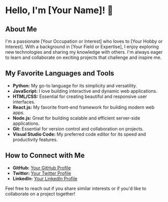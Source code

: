 # Hello, I'm [Your Name]! 👋

## About Me
I'm a passionate [Your Occupation or Interest] who loves to [Your Hobby or Interest]. With a background in [Your Field or Expertise], I enjoy exploring new technologies and sharing my knowledge with others. I'm always eager to learn and collaborate on exciting projects that challenge and inspire me.

## My Favorite Languages and Tools
- **Python:** My go-to language for its simplicity and versatility.
- **JavaScript:** I love building interactive and dynamic web applications.
- **HTML/CSS:** Essential for creating beautiful and responsive user interfaces.
- **React.js:** My favorite front-end framework for building modern web apps.
- **Node.js:** Great for building scalable and efficient server-side applications.
- **Git:** Essential for version control and collaboration on projects.
- **Visual Studio Code:** My preferred code editor for its speed and productivity features.

## How to Connect with Me
- **GitHub:** [Your GitHub Profile](https://github.com/YourGitHubUsername)
- **Twitter:** [Your Twitter Profile](https://twitter.com/YourTwitterUsername)
- **LinkedIn:** [Your LinkedIn Profile](https://linkedin.com/in/YourLinkedInUsername)

Feel free to reach out if you share similar interests or if you'd like to collaborate on a project together!
